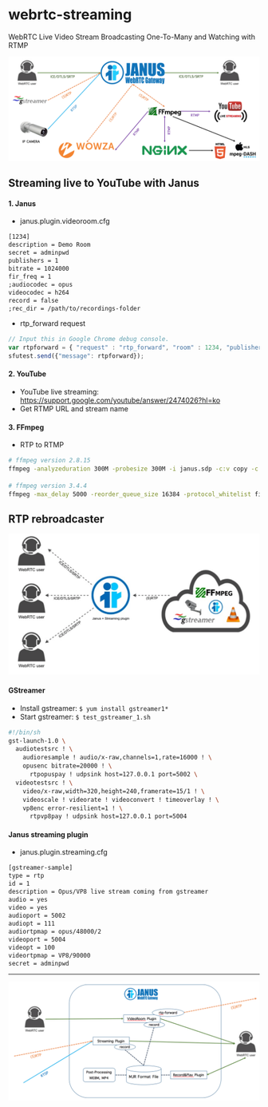 # webrtc-streaming
WebRTC Live Video Stream Broadcasting One-To-Many and Watching with RTMP

![media-streaming.png](images/media-streaming.png)

## Streaming live to YouTube with Janus
#### 1. Janus
* janus.plugin.videoroom.cfg
```
[1234]
description = Demo Room
secret = adminpwd
publishers = 1
bitrate = 1024000
fir_freq = 1
;audiocodec = opus
videocodec = h264
record = false
;rec_dir = /path/to/recordings-folder
```
* rtp_forward request
```javascript
// Input this in Google Chrome debug console.
var rtpforward = { "request" : "rtp_forward", "room" : 1234, "publisher_id" : <myid>, "host" : "127.0.0.1", "audio_port" : 6002, "video_port" : 6004, "data_port" : 6000, "secret" : "adminpwd" };
sfutest.send({"message": rtpforward});
```

#### 2. YouTube
* YouTube live streaming: https://support.google.com/youtube/answer/2474026?hl=ko
* Get RTMP URL and stream name

#### 3. FFmpeg
* RTP to RTMP
```sh
# ffmpeg version 2.8.15
ffmpeg -analyzeduration 300M -probesize 300M -i janus.sdp -c:v copy -c:a aac -strict -2 -preset ultrafast -tune zerolatency -f flv <RTMP URL>/<stream name>

# ffmpeg version 3.4.4
ffmpeg -max_delay 5000 -reorder_queue_size 16384 -protocol_whitelist file,crypto,udp,rtp -re -i janus.sdp -vcodec copy -acodec aac -f flv <RTMP URL>/<stream name>
```

## RTP rebroadcaster
![rtp_rebroadcaster.png](images/rtp_rebroadcaster.png)

#### GStreamer
* Install gstreamer: `$ yum install gstreamer1*`
* Start gstreamer: `$ test_gstreamer_1.sh`
```sh
#!/bin/sh
gst-launch-1.0 \
  audiotestsrc ! \
    audioresample ! audio/x-raw,channels=1,rate=16000 ! \
    opusenc bitrate=20000 ! \
      rtpopuspay ! udpsink host=127.0.0.1 port=5002 \
  videotestsrc ! \
    video/x-raw,width=320,height=240,framerate=15/1 ! \
    videoscale ! videorate ! videoconvert ! timeoverlay ! \
    vp8enc error-resilient=1 ! \
      rtpvp8pay ! udpsink host=127.0.0.1 port=5004
```

#### Janus streaming plugin
* janus.plugin.streaming.cfg
```
[gstreamer-sample]
type = rtp
id = 1
description = Opus/VP8 live stream coming from gstreamer
audio = yes
video = yes
audioport = 5002
audiopt = 111
audiortpmap = opus/48000/2
videoport = 5004
videopt = 100
videortpmap = VP8/90000
secret = adminpwd
```

<hr/>

![janus-internal.png](images/janus-internal.png)

